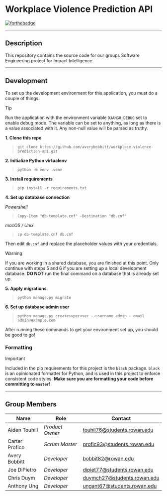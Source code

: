 # Workplace Violence Prediction API

[![forthebadge](https://forthebadge.com/images/badges/made-with-python.svg)](https://forthebadge.com)

---

## Description

This repository contains the source code for our groups Software Engineering project for Impact Intelligence.

---

## Development

To set up the development environment for this application, you must do a couple of things.

> [!TIP]
> Run the application with the environment variable `DJANGO_DEBUG` set to enable debug mode. The variable can be set
> to anything, as long as there is a value associated with it. Any non-null value will be parsed as truthy.

**1. Clone this repo**
> `git clone https://github.com/averybobbitt/workplace-violence-prediction-api.git`

**2. Initialize Python virtualenv**
> `python -m venv .venv`

**3. Install requirements**
> `pip install -r requirements.txt`

**4. Set up database connection**

_Powershell_
> `Copy-Item "db-template.cnf" -Destination "db.cnf"`

_macOS / Unix_
> `cp db-template.cnf db.cnf`

Then edit `db.cnf` and replace the placeholder values with your credentials.

> [!WARNING]
> If you are working in a shared database, you are finished at this point.
> Only continue with steps 5 and 6 if you are setting up a local development database.
> **DO NOT** run the final command on a database that is already set up.

**5. Apply migrations**
> `python manage.py migrate`

**6. Set up database admin user**
> `python manage.py createsuperuser --username admin --email admin@example.com`

After running these commands to get your environment set up, you should be good to go!

### Formatting

> [!IMPORTANT]
> Included in the pip requirements for this project is the `black` package. `black` is an opinionated formatter for
> Python, and is used in this project to enforce consistent code styles. **Make sure you are formatting your code before
committing to `master`!**

---

## Group Members

| Name           | Role            | Contact                                                           |
|----------------|-----------------|-------------------------------------------------------------------|
| Aiden Touhill  | *Product Owner* | [touhil76@students.rowan.edu](mailto:touhil76@students.rowan.edu) |
| Carter Profico | *Scrum Master*  | [profic93@students.rowan.edu](mailto:profic93@students.rowan.edu) |
| Avery Bobbitt  | *Developer*     | [bobbit82@rowan.edu](mailto:bobbit82@rowan.edu)                   |
| Joe DiPietro   | *Developer*     | [dipiet77@students.rowan.edu](mailto:dipiet77@students.rowan.edu) |
| Chris Duym     | *Developer*     | [duymch27@students.rowan.edu](mailto:duymch27@students.rowan.edu) |
| Anthony Ung    | *Developer*     | [ungant67@students.rowan.edu](mailto:ungant67@students.rowan.edu) |
